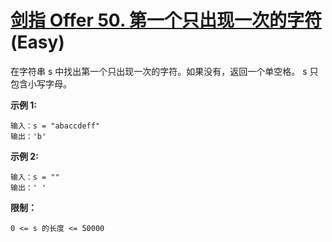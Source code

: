 # [剑指 Offer 50. 第一个只出现一次的字符][link] (Easy)

[link]: https://leetcode.cn/problems/di-yi-ge-zhi-chu-xian-yi-ci-de-zi-fu-lcof/

在字符串 s 中找出第一个只出现一次的字符。如果没有，返回一个单空格。 s 只包含小写字母。

**示例 1:**

```
输入：s = "abaccdeff"
输出：'b'

```

**示例 2:**

```
输入：s = ""
输出：' '

```

**限制：**

`0 <= s 的长度 <= 50000`
